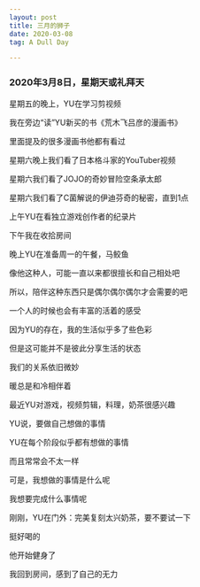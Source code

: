 ```yaml
---
layout: post
title: 三月的狮子
date: 2020-03-08
tag: A Dull Day

---
```


### 2020年3月8日，星期天或礼拜天

星期五的晚上，YU在学习剪视频

我在旁边“读”YU新买的书《荒木飞吕彦的漫画书》

里面提及的很多漫画书他都有看过

星期六晚上我们看了日本格斗家的YouTuber视频

星期六我们看了JOJO的奇妙冒险空条承太郎

星期六我们看了C菌解说的伊迪芬奇的秘密，直到1点

上午YU在看独立游戏创作者的纪录片

下午我在收拾房间

晚上YU在准备周一的午餐，马鲛鱼

像他这种人，可能一直以来都很擅长和自己相处吧

所以，陪伴这种东西只是偶尔偶尔偶尔才会需要的吧

一个人的时候也会有丰富的活着的感受

因为YU的存在，我的生活似乎多了些色彩

但是这可能并不是彼此分享生活的状态

我们的关系依旧微妙

暖总是和冷相伴着

最近YU对游戏，视频剪辑，料理，奶茶很感兴趣

YU说，要做自己想做的事情

YU在每个阶段似乎都有想做的事情

而且常常会不太一样

可是，我想做的事情是什么呢

我想要完成什么事情呢

刚刚，YU在门外：完美复刻太兴奶茶，要不要试一下

挺好喝的

他开始健身了

我回到房间，感到了自己的无力